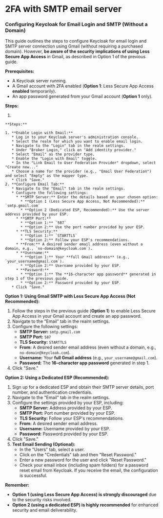 # 2FA with SMTP email server

### Configuring Keycloak for Email Login and SMTP (Without a Domain)

This guide outlines the steps to configure Keycloak for email login and SMTP server connection using Gmail (without requiring a purchased domain). However, **be aware of the security implications of using Less Secure App Access** in Gmail, as described in Option 1 of the previous guide.

**Prerequisites:**

* A Keycloak server running.
* A Gmail account with 2FA enabled (**Option 1**: Less Secure App Access **enabled** temporarily).
* An app password generated from your Gmail account (**Option 1** only).

**Steps:**

1.

    **Steps:**

    1. **Enable Login with Email:**
       * Log in to your Keycloak server's administration console.
       * Select the realm for which you want to enable email login.
       * Navigate to the "Login" tab in the realm settings.
       * Under "Broker Login," click on "Add identity provider."
       * Select "Email" as the provider type.
       * Enable the "Login with Email" toggle.
       * In the "Link Email to User Federation Provider" dropdown, select "Create new..."
       * Choose a name for the provider (e.g., "Email User Federation") and select "Empty" as the mapper type.
       * Click "Save."
    2. **Configure Email Tab:**
       * Navigate to the "Email" tab in the realm settings.
       * Configure the following settings:
         * **SMTP Server:** Enter the details based on your chosen option:
           * **Option 1 (Less Secure App Access, Not Recommended):** `smtp.gmail.com`
           * **Option 2 (Dedicated ESP, Recommended):** Use the server address provided by your ESP.
         * **SMTP Port:**
           * **Option 1:** `587`
           * **Option 2:** Use the port number provided by your ESP.
         * **TLS Security:**
           * **Option 1:** `STARTTLS`
           * **Option 2:** Follow your ESP's recommendations.
         * **From:** A desired sender email address (even without a domain, e.g., `no-domain@keycloak.com`).
         * **Username:**
           * **Option 1:** Your **full Gmail address** (e.g., `your_username@gmail.com`).
           * **Option 2:** Username provided by your ESP.
         * **Password:**
           * **Option 1:** The **16-character app password** generated in step 1 of the previous guide.
           * **Option 2:** Password provided by your ESP.
       * Click "Save."

**Option 1: Using Gmail SMTP with Less Secure App Access (Not Recommended):**

1. Follow the steps in the previous guide (**Option 1**) to enable Less Secure App Access in your Gmail account and create an app password.
2. Navigate to the "Email" tab in the realm settings.
3. Configure the following settings:
   * **SMTP Server:** `smtp.gmail.com`
   * **SMTP Port:** `587`
   * **TLS Security:** `STARTTLS`
   * **From:** A desired sender email address (even without a domain, e.g., `no-domain@keycloak.com`).
   * **Username:** Your **full Gmail address** (e.g., `your_username@gmail.com`).
   * **Password:** The **16-character app password** generated in step 1.
4. Click "Save."

**Option 2: Using a Dedicated ESP (Recommended):**

1. Sign up for a dedicated ESP and obtain their SMTP server details, port number, and authentication credentials.
2. Navigate to the "Email" tab in the realm settings.
3. Configure the settings provided by your ESP, including:
   * **SMTP Server:** Address provided by your ESP.
   * **SMTP Port:** Port number provided by your ESP.
   * **TLS Security:** Follow your ESP's recommendations.
   * **From:** A desired sender email address.
   * **Username:** Username provided by your ESP.
   * **Password:** Password provided by your ESP.
4. Click "Save."
5. **Test Email Sending (Optional):**
   * In the "Users" tab, select a user.
   * Click on the "Credentials" tab and then "Reset Password."
   * Enter a new password for the user and click "Reset Password."
   * Check your email inbox (including spam folders) for a password reset email from Keycloak. If you receive the email, the configuration is successful.

**Remember:**

* **Option 1 (using Less Secure App Access) is strongly discouraged** due to the security risks involved.
* **Option 2 (using a dedicated ESP) is highly recommended** for enhanced security and email deliverability.
